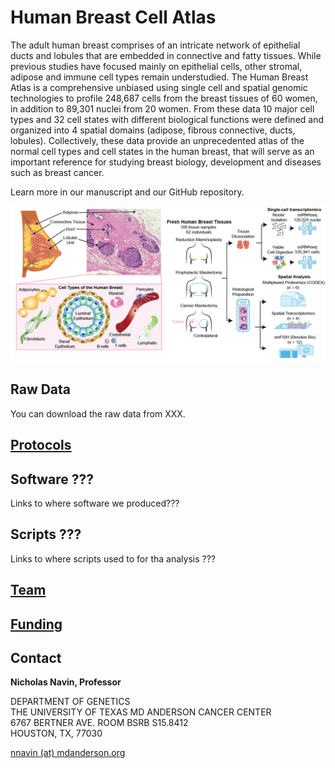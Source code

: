 # Human Breast Cell Atlas

The adult human breast comprises of an intricate network of epithelial ducts and lobules that are embedded in connective and fatty tissues.  While previous studies have focused mainly on epithelial cells, other stromal, adipose and immune cell types remain understudied.  The Human Breast Atlas is a comprehensive unbiased using single cell and spatial genomic technologies to profile 248,687 cells from the breast tissues of 60 women, in addition to 89,301 nuclei from 20 women.  From these data 10 major cell types and 32 cell states with different biological functions were defined and organized into 4 spatial domains (adipose, fibrous connective, ducts, lobules).  Collectively, these data provide an unprecedented atlas of the normal cell types and cell states in the human breast, that will serve as an important reference for studying breast biology, development and diseases such as breast cancer.

Learn more in our manuscript and our GitHub repository.

![Visual Breast Composition](/docs/assets/images/paper_figures/Top_panel_abstract.png)

## Raw Data

You can download the raw data from XXX. 

## [Protocols](./protocols.md)  

## Software ??? 

Links to where software we produced??? 

## Scripts ??? 

Links to where scripts used to for tha analysis ??? 

## [Team](./team.md) 

## [Funding](./funding.md)

## Contact 

__Nicholas Navin, Professor__

DEPARTMENT OF GENETICS  
THE UNIVERSITY OF TEXAS MD ANDERSON CANCER CENTER  
6767 BERTNER AVE. ROOM BSRB S15.8412  
HOUSTON, TX, 77030  

[nnavin (at) mdanderson.org](mailto:nnavin@mdanderson.org)
